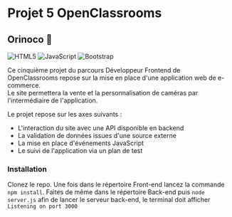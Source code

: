 # Projet 5 OpenClassrooms
## Orinoco :shopping_cart:

![HTML5](https://img.shields.io/badge/html5-%23E34F26.svg?style=for-the-badge&logo=html5&logoColor=white)
![JavaScript](https://img.shields.io/badge/javascript-%23323330.svg?style=for-the-badge&logo=javascript&logoColor=%23F7DF1E)
![Bootstrap](https://img.shields.io/badge/bootstrap-%23563D7C.svg?style=for-the-badge&logo=bootstrap&logoColor=white)

Ce cinquième projet du parcours Développeur Frontend de OpenClassrooms repose sur la mise en place d'une application web de e-commerce.  
Le site permettera la vente et la personnalisation de caméras par l'intermédiaire de l'application.  

Le projet repose sur les axes suivants :  

* L'interaction du site avec une API disponible en backend
* La validation de données issues d'une source externe
* La mise en place d'événements JavaScript
* Le suivi de l'application via un plan de test  

### Installation  

Clonez le repo. Une fois dans le répertoire Front-end lancez la commande `npm install`. Faites de même dans le répertoire Back-end puis `node server.js` afin de lancer le serveur back-end, le terminal doit afficher `Listening on port 3000`
